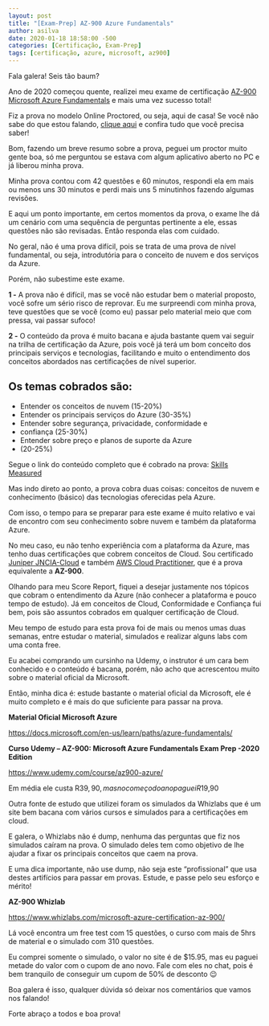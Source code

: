 ```yaml
---
layout: post
title: "[Exam-Prep] AZ-900 Azure Fundamentals"
author: asilva
date: 2020-01-18 18:58:00 -500
categories: [Certificação, Exam-Prep]
tags: [certificação, azure, microsoft, az900]
---
```


Fala galera! Seis tão baum?

Ano de 2020 começou quente, realizei meu exame de certificação <a href="https://docs.microsoft.com/en-us/learn/certifications/exams/az-900?wt.mc_id=learningredirect_certs-web-wwl" target="_blank">AZ-900 Microsoft Azure Fundamentals</a> e mais uma vez sucesso total!

Fiz a prova no modelo Online Proctored, ou seja, aqui de casa! Se você não sabe do que estou falando, [clique aqui](https://unicast.com.br/posts/prova-de-certificacao-em-casa-dicas-e-cuidados) e confira tudo que você precisa saber!

Bom, fazendo um breve resumo sobre a prova, peguei um proctor
muito gente boa, só me perguntou se estava com algum aplicativo aberto no PC e
já liberou minha prova.

Minha prova contou com 42 questões e 60 minutos, respondi ela em
mais ou menos uns 30 minutos e perdi mais uns 5 minutinhos fazendo algumas
revisões.

E aqui um ponto importante, em certos momentos da prova, o exame lhe dá um cenário com uma sequência de perguntas pertinente a ele, essas questões não são revisadas. Então responda elas com cuidado.

No geral, não é uma prova difícil, pois se trata de uma prova de nível fundamental, ou seja, introdutória para o conceito de nuvem e dos
serviços da Azure.

Porém, não subestime este exame.

**1 -** A prova não é difícil, mas se você não estudar bem o material proposto, você sofre um sério risco de reprovar. Eu me surpreendi com minha prova, teve questões que se você (como eu) passar pelo material meio que com pressa, vai passar sufoco!

**2 -** O conteúdo da prova é muito bacana e ajuda bastante quem vai seguir na trilha de certificação da Azure, pois você já terá um bom conceito dos principais serviços e tecnologias, facilitando e muito o entendimento dos conceitos abordados nas certificações de nível superior.

## **Os temas cobrados são:**

* Entender os conceitos de nuvem (15-20%)
* Entender os principais serviços do Azure (30-35%)
* Entender sobre segurança, privacidade, conformidade e
* confiança (25-30%)
* Entender sobre preço e planos de suporte da Azure
* (20-25%)

Segue o link do conteúdo completo que é cobrado na prova: <a href="https://query.prod.cms.rt.microsoft.com/cms/api/am/binary/RE3VwUY" target="_blank">Skills Measured</a>

Mas indo direto ao ponto, a prova cobra duas coisas: conceitos
de nuvem e conhecimento (básico) das tecnologias oferecidas pela Azure.

Com isso, o tempo para se preparar para este exame é muito relativo e vai de encontro com seu conhecimento sobre nuvem e também da plataforma Azure.

No meu caso, eu não tenho experiência com a plataforma da Azure, mas tenho duas certificações que cobrem conceitos de Cloud. Sou certificado <a href="https://www.youracclaim.com/badges/82ce8de8-b356-47ff-b3b9-9287758633b1" target="_blank">Juniper JNCIA-Cloud</a> e também <a href="https://www.certmetrics.com/amazon/public/badge.aspx?i=9&t=c&d=2019-11-21&ci=AWS01130516" target="_blank">AWS Cloud Practitioner</a>, que é a prova equivalente a **AZ-900**.

Olhando para meu Score Report, fiquei a desejar justamente nos tópicos que cobram o entendimento da Azure (não conhecer a plataforma e pouco tempo de estudo). Já em conceitos de Cloud, Conformidade e Confiança fui bem, pois são assuntos cobrados em qualquer certificação de Cloud.

Meu tempo de estudo para esta prova foi de mais ou menos umas duas semanas, entre estudar o material, simulados e realizar alguns labs com
uma conta free.

Eu acabei comprando um cursinho na Udemy, o instrutor é um cara bem conhecido e o conteúdo é bacana, porém, não acho que acrescentou muito
sobre o material oficial da Microsoft.

Então, minha dica é: estude bastante o material oficial da Microsoft, ele é muito completo e é mais do que suficiente para passar na
prova.

**Material Oficial Microsoft Azure**

<a href="https://docs.microsoft.com/en-us/learn/paths/azure-fundamentals/" target="_blank">https://docs.microsoft.com/en-us/learn/paths/azure-fundamentals/</a>

**Curso Udemy – AZ-900: Microsoft Azure Fundamentals Exam Prep -2020 Edition**

<a href="https://www.udemy.com/course/az900-azure/" target="_blank">https://www.udemy.com/course/az900-azure/</a>

Em média ele custa R$39,90, mas no começo do ano paguei R$19,90

Outra fonte de estudo que utilizei foram os simulados da Whizlabs que é um site bem bacana com vários cursos e simulados para a certificações em
cloud.

E galera, o Whizlabs não é dump, nenhuma das perguntas que fiz nos simulados caíram na prova. O simulado deles tem como objetivo de lhe ajudar a fixar os principais conceitos que caem na prova.

E uma dica importante, não use dump, não seja este “profissional” que usa destes artifícios para passar em provas. Estude, e passe pelo seu esforço e mérito!

**AZ-900 Whizlab**

<a href="https://www.whizlabs.com/microsoft-azure-certification-az-900/" target="_blank">https://www.whizlabs.com/microsoft-azure-certification-az-900/</a>

Lá você encontra um free test com 15 questões, o curso com mais de 5hrs de material e o simulado com 310 questões.

Eu comprei somente o simulado, o valor no site é de $15.95, mas eu paguei metade do valor com o cupom de ano novo. Fale com eles no chat, pois é bem tranquilo de conseguir um cupom de 50% de desconto 😉

Boa galera é isso, qualquer dúvida só deixar nos comentários que vamos nos falando!

Forte abraço a todos e boa prova!